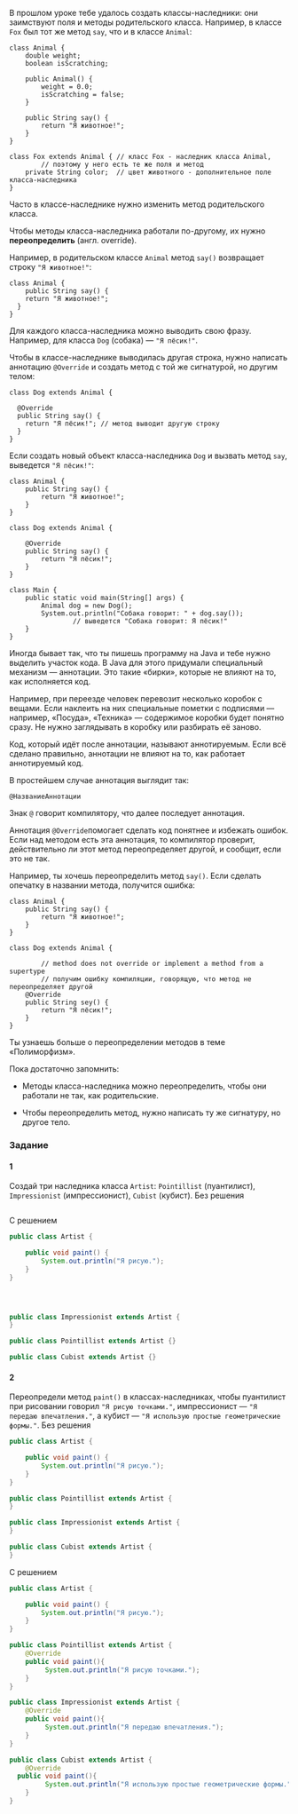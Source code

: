 В прошлом уроке тебе удалось создать классы-наследники: они заимствуют поля и методы родительского класса. Например, в классе `Fox` был тот же метод `say`, что и в классе `Animal`:



```
class Animal {
    double weight;
    boolean isScratching;

    public Animal() {
        weight = 0.0;
        isScratching = false;
    }

    public String say() {
        return "Я животное!";
    }
}

class Fox extends Animal { // класс Fox - наследник класса Animal,
        // поэтому у него есть те же поля и метод
    private String color;  // цвет животного - дополнительное поле класса-наследника
} 
```

Часто в классе-наследнике нужно изменить метод родительского класса.

Чтобы методы класса-наследника работали по-другому, их нужно **переопределить** (англ. override).

Например, в родительском классе `Animal` метод `say()` возвращает строку `"Я животное!"`:



```
class Animal {
    public String say() {
    return "Я животное!";
  }
} 
```

Для каждого класса-наследника можно выводить свою фразу. Например, для класса `Dog` (собака) — `"Я пёсик!"`.

Чтобы в классе-наследнике выводилась другая строка, нужно написать аннотацию `@Override` и создать метод с той же сигнатурой, но другим телом:



```
class Dog extends Animal {

  @Override
  public String say() {
    return "Я пёсик!"; // метод выводит другую строку
  }
} 
```

Если создать новый объект класса-наследника `Dog` и вызвать метод `say`, выведется `"Я пёсик!"`:



```
class Animal {
    public String say() {
        return "Я животное!";
    }
}

class Dog extends Animal {

    @Override
    public String say() {
        return "Я пёсик!";
    }
}

class Main {
    public static void main(String[] args) {
        Animal dog = new Dog();
        System.out.println("Собака говорит: " + dog.say()); 
                // выведется "Собака говорит: Я пёсик!"
    }
} 
```

Иногда бывает так, что ты пишешь программу на Java и тебе нужно выделить участок кода. В Java для этого придумали специальный механизм — аннотации. Это такие «бирки», которые не влияют на то, как исполняется код.

Например, при переезде человек перевозит несколько коробок с вещами. Если наклеить на них специальные пометки с подписями — например, «Посуда», «Техника» — содержимое коробки будет понятно сразу. Не нужно заглядывать в коробку или разбирать её заново.

Код, который идёт после аннотации, называют аннотируемым. Если всё сделано правильно, аннотации не влияют на то, как работает аннотируемый код.

В простейшем случае аннотация выглядит так:



```
@НазваниеАннотации 
```

Знак `@` говорит компилятору, что далее последует аннотация.

Аннотация `@Override`помогает сделать код понятнее и избежать ошибок. Если над методом есть эта аннотация, то компилятор проверит, действительно ли этот метод переопределяет другой, и сообщит, если это не так.

Например, ты хочешь переопределить метод `say()`. Если сделать опечатку в названии метода, получится ошибка:



```
class Animal {
    public String say() {
        return "Я животное!";
    }
}

class Dog extends Animal {

        // method does not override or implement a method from a supertype
        // получим ошибку компиляции, говорящую, что метод не переопределяет другой
    @Override 
    public String sey() {
        return "Я пёсик!";
    }
} 
```

Ты узнаешь больше о переопределении методов в теме «Полиморфизм».

Пока достаточно запомнить:

- Методы класса-наследника можно переопределить, чтобы они работали не так, как родительские.

- Чтобы переопределить метод, нужно написать ту же сигнатуру, но другое тело.

### Задание
#### 1
Создай три наследника класса `Artist`: `Pointillist` (пуантилист), `Impressionist` (импрессионист), `Cubist` (кубист).
Без решения
```Java

```

С решением
```Java
public class Artist {

    public void paint() {
        System.out.println("Я рисую.");
    }
}




public class Impressionist extends Artist {
}

public class Pointillist extends Artist {}

public class Cubist extends Artist {}
```

#### 2
Переопредели метод `paint()` в классах-наследниках, чтобы пуантилист при рисовании говорил `"Я рисую точками."`, импрессионист — `"Я передаю впечатления."`, а кубист — `"Я использую простые геометрические формы."`.
Без решения
```java
public class Artist {

    public void paint() {
        System.out.println("Я рисую.");
    }
}

public class Pointillist extends Artist {
}

public class Impressionist extends Artist {
}

public class Cubist extends Artist {
}
```

С решением
```java
public class Artist {

    public void paint() {
        System.out.println("Я рисую.");
    }
}

public class Pointillist extends Artist {
    @Override
    public void paint(){
         System.out.println("Я рисую точками.");
    }
}

public class Impressionist extends Artist {
    @Override
    public void paint(){
         System.out.println("Я передаю впечатления.");
    }
}

public class Cubist extends Artist {
    @Override
  public void paint(){
         System.out.println("Я использую простые геометрические формы.");
    }
}
```